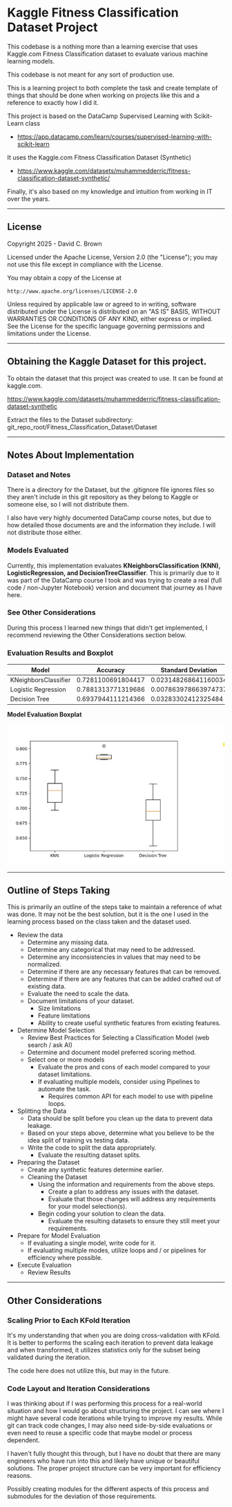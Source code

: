 # Kaggle Fitness Classification Dataset Project

 This codebase is a nothing more than a learning exercise that uses Kaggle.com
 Fitness Classification dataset to evaluate various machine learning models.

 This codebase is not meant for any sort of production use.

This is a learning project to both complete the task and create template of things that should be done
when working on projects like this and a reference to exactly how I did it.

This project is based on the DataCamp Supervised Learning with Scikit-Learn class

* https://app.datacamp.com/learn/courses/supervised-learning-with-scikit-learn

It uses the Kaggle.com Fitness Classification Dataset (Synthetic)

* https://www.kaggle.com/datasets/muhammedderric/fitness-classification-dataset-synthetic/

Finally, it's also based on my knowledge and intuition from working in IT over the years.

---

## License

 Copyright 2025 - David C. Brown

 Licensed under the Apache License, Version 2.0 (the "License");
 you may not use this file except in compliance with the License.

 You may obtain a copy of the License at

    http://www.apache.org/licenses/LICENSE-2.0

 Unless required by applicable law or agreed to in writing, software
 distributed under the License is distributed on an "AS IS" BASIS,
 WITHOUT WARRANTIES OR CONDITIONS OF ANY KIND, either express or implied.
 See the License for the specific language governing permissions and
 limitations under the License.

---

## Obtaining the Kaggle Dataset for this project.

To obtain the dataset that this project was created to use.  It can be found
at kaggle.com.

https://www.kaggle.com/datasets/muhammedderric/fitness-classification-dataset-synthetic

Extract the files to the Dataset subdirectory: git_repo_root/Fitness_Classification_Dataset/Dataset

---

## Notes About Implementation

### Dataset and Notes

There is a directory for the Dataset, but the .gitignore file ignores files so they aren't include
in this git repository as they belong to Kaggle or someone else, so I will not distribute them.

I also have very highly documented DataCamp course notes, but due to how detailed those documents
are and the information they include.  I will not distribute those either.

### Models Evaluated

Currently, this implementation evaluates **KNeighborsClassification (KNN), LogisticRegression, and 
DecisionTreeClassifier**.  This is primarily due to it was part of the DataCamp course I took and
was trying to create a real (full code / non-Jupyter Notebook) version and document that journey
as I have here.

### See Other Considerations

During this process I learned new things that didn't get implemented,
I recommend reviewing the Other Considerations section below.

### Evaluation Results and Boxplot

| **Model**            | **Accuracy**       | **Standard Deviation** |
|----------------------|--------------------|------------------------|
| KNeighborsClassifier | 0.7281100691804417 | 0.023148268641160034   |
| Logistic Regression  | 0.7881313771319686 | 0.007863978663974737   |
| Decision Tree        | 0.6937944111214366 | 0.03283302412325484    |

**Model Evaluation Boxplat**

![Model Evaluation](model_eval_results_plot.jpg "Evaluating Models") 

---

## Outline of Steps Taking

This is primarily an outline of the steps take to maintain a reference of what was done.  It may
not be the best solution, but it is the one I used in the learning process based on the class taken 
and the dataset used.

* Review the data
  * Determine any missing data.
  * Determine any categorical that may need to be addressed.
  * Determine any inconsistencies in values that may need to be normalized.
  * Determine if there are any necessary features that can be removed.
  * Determine if there are any features that can be added crafted out of existing data.
  * Evaluate the need to scale the data.
  * Document limitations of your dataset.
    * Size limitations
    * Feature limitations
    * Ability to create useful synthetic features from existing features.
* Determine Model Selection
  * Review Best Practices for Selecting a Classification Model (web search / ask AI)
  * Determine and document model preferred scoring method.
  * Select one or more models
    * Evaluate the pros and cons of each model compared to your dataset limitations. 
    * If evaluating multiple models, consider using Pipelines to automate the task.
      * Requires common API for each model to use with pipeline loops.
* Splitting the Data
  * Data should be split before you clean up the data to prevent data leakage.
  * Based on your steps above, determine what you believe to be the idea split of training vs testing data.
  * Write the code to split the data appropriately.
    * Evaluate the resulting dataset splits.
* Preparing the Dataset
  * Create any synthetic features determine earlier.
  * Cleaning the Dataset
    * Using the information and requirements from the above steps.
      * Create a plan to address any issues with the dataset.
      * Evaluate that those changes will address any requirements for your model selection(s).
    * Begin coding your solution to clean the data.
      * Evaluate the resulting datasets to ensure they still meet your requirements.
* Prepare for Model Evaluation
  * If evaluating a single model, write code for it.
  * If evaluating multiple modes, utilize loops and / or pipelines for efficiency where possible.
* Execute Evaluation
  * Review Results

---

## Other Considerations

### Scaling Prior to Each KFold Iteration

It's my understanding that when you are doing cross-validation with KFold.  It is better to 
performs the scaling each iteration to prevent data leakage and when transformed, it utilizes
statistics only for the subset being validated during the iteration.

The code here does not utilize this, but may in the future.

### Code Layout and Iteration Considerations

I was thinking about if I was performing this process for a real-world situation and how I 
would go about structuring the project.  I can see where I might have several code iterations
while trying to improve my results.  While git can track code changes, I may also need side-by-side
evaluations or even need to reuse a specific code that maybe model or process dependent.

I haven't fully thought this through, but I have no doubt that there are many engineers who have
run into this and likely have unique or beautiful solutions.  The proper project structure can 
be very important for efficiency reasons.

Possibly creating modules for the different aspects of this process and submodules for the 
deviation of those requirements.